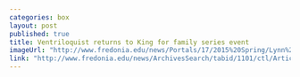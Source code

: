 ```yaml
---
categories: box
layout: post
published: true
title: Ventriloquist returns to King for family series event
imageUrl: "http://www.fredonia.edu/news/Portals/17/2015%20Spring/Lynn%20Trefzger.jpg"
link: "http://www.fredonia.edu/news/ArchivesSearch/tabid/1101/ctl/ArticleView/mid/1878/articleId/5192/Comedy_ventriloquist_returns_for_Fredonia_family_series_event.aspx"
---
```



